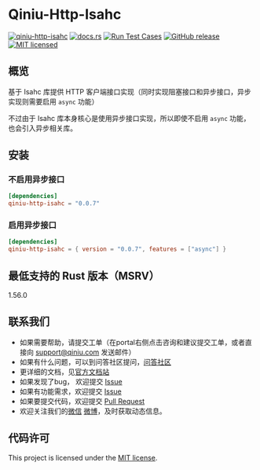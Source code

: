 # Qiniu-Http-Isahc

[![qiniu-http-isahc](https://img.shields.io/crates/v/qiniu-http-isahc.svg)](https://crates.io/crates/qiniu-http-isahc)
[![docs.rs](https://img.shields.io/badge/docs-latest-blue.svg)](https://docs.rs/qiniu-http-isahc)
[![Run Test Cases](https://github.com/bachue/rust-sdk/actions/workflows/ci-test.yml/badge.svg)](https://github.com/bachue/rust-sdk/actions/workflows/ci-test.yml)
[![GitHub release](https://img.shields.io/github/v/tag/bachue/rust-sdk.svg?label=release)](https://github.com/bachue/rust-sdk/releases)
[![MIT licensed](https://img.shields.io/badge/license-MIT-blue.svg)](https://github.com/bachue/rust-sdk/blob/master/LICENSE)

## 概览

基于 Isahc 库提供 HTTP 客户端接口实现（同时实现阻塞接口和异步接口，异步实现则需要启用 `async` 功能）

不过由于 Isahc 库本身核心是使用异步接口实现，所以即使不启用 `async` 功能，也会引入异步相关库。

## 安装

### 不启用异步接口

```toml
[dependencies]
qiniu-http-isahc = "0.0.7"
```

### 启用异步接口

```toml
[dependencies]
qiniu-http-isahc = { version = "0.0.7", features = ["async"] }
```

## 最低支持的 Rust 版本（MSRV）

1.56.0

## 联系我们

- 如果需要帮助，请提交工单（在portal右侧点击咨询和建议提交工单，或者直接向 support@qiniu.com 发送邮件）
- 如果有什么问题，可以到问答社区提问，[问答社区](http://qiniu.segmentfault.com/)
- 更详细的文档，见[官方文档站](http://developer.qiniu.com/)
- 如果发现了bug， 欢迎提交 [Issue](https://github.com/bachue/rust-sdk/issues)
- 如果有功能需求，欢迎提交 [Issue](https://github.com/bachue/rust-sdk/issues)
- 如果要提交代码，欢迎提交 [Pull Request](https://github.com/bachue/rust-sdk/pulls)
- 欢迎关注我们的[微信](https://www.qiniu.com/contact) [微博](http://weibo.com/qiniutek)，及时获取动态信息。

## 代码许可

This project is licensed under the [MIT license].

[MIT license]: https://github.com/bachue/rust-sdk/blob/master/LICENSE
